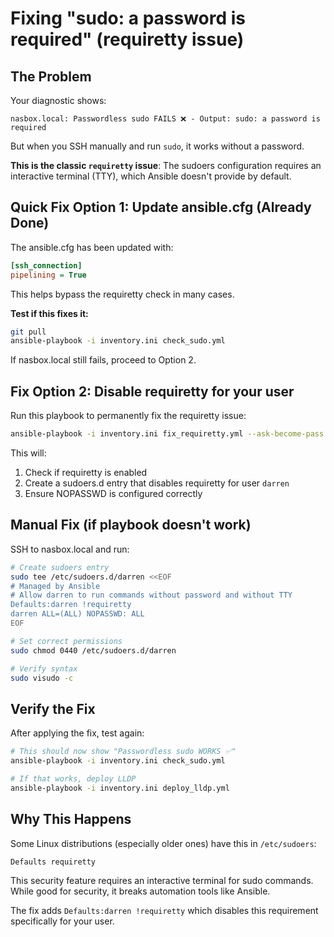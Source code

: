 # Fixing "sudo: a password is required" (requiretty issue)

## The Problem

Your diagnostic shows:
```
nasbox.local: Passwordless sudo FAILS ❌ - Output: sudo: a password is required
```

But when you SSH manually and run `sudo`, it works without a password.

**This is the classic `requiretty` issue**: The sudoers configuration requires an interactive terminal (TTY), which Ansible doesn't provide by default.

## Quick Fix Option 1: Update ansible.cfg (Already Done)

The ansible.cfg has been updated with:
```ini
[ssh_connection]
pipelining = True
```

This helps bypass the requiretty check in many cases.

**Test if this fixes it:**
```bash
git pull
ansible-playbook -i inventory.ini check_sudo.yml
```

If nasbox.local still fails, proceed to Option 2.

## Fix Option 2: Disable requiretty for your user

Run this playbook to permanently fix the requiretty issue:

```bash
ansible-playbook -i inventory.ini fix_requiretty.yml --ask-become-pass --limit nasbox.local
```

This will:
1. Check if requiretty is enabled
2. Create a sudoers.d entry that disables requiretty for user `darren`
3. Ensure NOPASSWD is configured correctly

## Manual Fix (if playbook doesn't work)

SSH to nasbox.local and run:

```bash
# Create sudoers entry
sudo tee /etc/sudoers.d/darren <<EOF
# Managed by Ansible
# Allow darren to run commands without password and without TTY
Defaults:darren !requiretty
darren ALL=(ALL) NOPASSWD: ALL
EOF

# Set correct permissions
sudo chmod 0440 /etc/sudoers.d/darren

# Verify syntax
sudo visudo -c
```

## Verify the Fix

After applying the fix, test again:

```bash
# This should now show "Passwordless sudo WORKS ✅"
ansible-playbook -i inventory.ini check_sudo.yml

# If that works, deploy LLDP
ansible-playbook -i inventory.ini deploy_lldp.yml
```

## Why This Happens

Some Linux distributions (especially older ones) have this in `/etc/sudoers`:
```
Defaults requiretty
```

This security feature requires an interactive terminal for sudo commands. While good for security, it breaks automation tools like Ansible.

The fix adds `Defaults:darren !requiretty` which disables this requirement specifically for your user.
